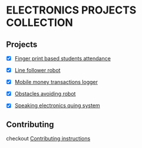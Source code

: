 # ELECTRONICS PROJECTS COLLECTION

## Projects

- [x] [Finger print based students attendance](./fingerprint-students-attendance/readme.md)
- [x] [Line follower robot](./line-follower-robot/readme.md)
- [x] [Mobile money transactions logger](./mobile-money-transactions-logger/readme.md)
- [x] [Obstacles avoiding robot](./obstacles-avoiding-robot/readme.md)
- [x] [Speaking electronics quing system](./speaking-electronic-quing-system/readme.md)


## Contributing

checkout [Contributing instructions](./CONTRIBUTING.md)

